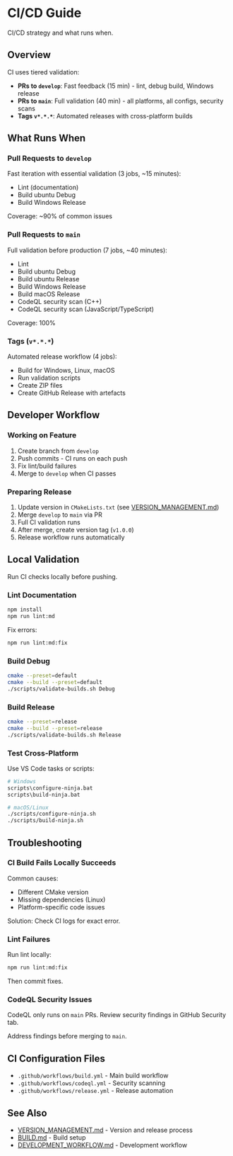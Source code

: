 # CI/CD Guide

CI/CD strategy and what runs when.

## Overview

CI uses tiered validation:

- **PRs to `develop`**: Fast feedback (15 min) - lint, debug build, Windows release
- **PRs to `main`**: Full validation (40 min) - all platforms, all configs, security scans
- **Tags `v*.*.*`**: Automated releases with cross-platform builds

## What Runs When

### Pull Requests to `develop`

Fast iteration with essential validation (3 jobs, ~15 minutes):

- Lint (documentation)
- Build ubuntu Debug
- Build Windows Release

Coverage: ~90% of common issues

### Pull Requests to `main`

Full validation before production (7 jobs, ~40 minutes):

- Lint
- Build ubuntu Debug
- Build ubuntu Release
- Build Windows Release
- Build macOS Release
- CodeQL security scan (C++)
- CodeQL security scan (JavaScript/TypeScript)

Coverage: 100%

### Tags (`v*.*.*`)

Automated release workflow (4 jobs):

- Build for Windows, Linux, macOS
- Run validation scripts
- Create ZIP files
- Create GitHub Release with artefacts

## Developer Workflow

### Working on Feature

1. Create branch from `develop`
2. Push commits - CI runs on each push
3. Fix lint/build failures
4. Merge to `develop` when CI passes

### Preparing Release

1. Update version in `CMakeLists.txt` (see [VERSION_MANAGEMENT.md](docs/VERSION_MANAGEMENT.md))
2. Merge `develop` to `main` via PR
3. Full CI validation runs
4. After merge, create version tag (`v1.0.0`)
5. Release workflow runs automatically

## Local Validation

Run CI checks locally before pushing.

### Lint Documentation

```bash
npm install
npm run lint:md
```

Fix errors:

```bash
npm run lint:md:fix
```

### Build Debug

```bash
cmake --preset=default
cmake --build --preset=default
./scripts/validate-builds.sh Debug
```

### Build Release

```bash
cmake --preset=release
cmake --build --preset=release
./scripts/validate-builds.sh Release
```

### Test Cross-Platform

Use VS Code tasks or scripts:

```bash
# Windows
scripts\configure-ninja.bat
scripts\build-ninja.bat

# macOS/Linux
./scripts/configure-ninja.sh
./scripts/build-ninja.sh
```

## Troubleshooting

### CI Build Fails Locally Succeeds

Common causes:

- Different CMake version
- Missing dependencies (Linux)
- Platform-specific code issues

Solution: Check CI logs for exact error.

### Lint Failures

Run lint locally:

```bash
npm run lint:md:fix
```

Then commit fixes.

### CodeQL Security Issues

CodeQL only runs on `main` PRs. Review security findings in GitHub Security tab.

Address findings before merging to `main`.

## CI Configuration Files

- `.github/workflows/build.yml` - Main build workflow
- `.github/workflows/codeql.yml` - Security scanning
- `.github/workflows/release.yml` - Release automation

## See Also

- [VERSION_MANAGEMENT.md](VERSION_MANAGEMENT.md) - Version and release process
- [BUILD.md](../BUILD.md) - Build setup
- [DEVELOPMENT_WORKFLOW.md](../DEVELOPMENT_WORKFLOW.md) - Development workflow
